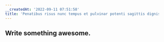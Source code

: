 ```yaml
---
__createdAt: '2022-09-11 07:51:58'
title: 'Penatibus risus nunc tempus et pulvinar potenti sagittis dignissi'
---
```


## Write something awesome.